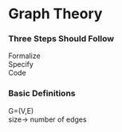# Graph Theory

### Three Steps Should Follow
Formalize\
Specify\
Code

### Basic Definitions

G=(V,E)\
size-> number of edges
